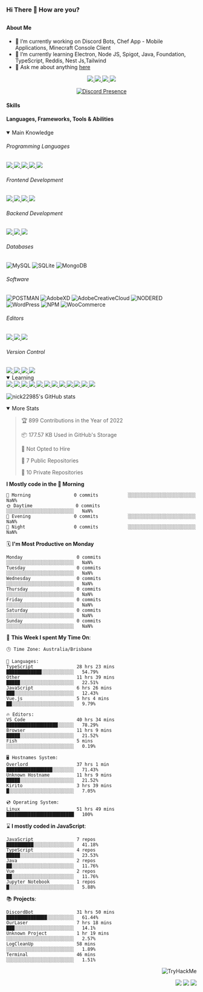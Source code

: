 ### Hi There 👋 How are you?

## <h4>About Me</h4>

- 🔭 I’m currently working on Discord Bots, Chef App - Mobile Applications, Minecraft Console Client
- 🌱 I’m currently learning Electron, Node JS, Spigot, Java, Foundation, TypeScript, Reddis, Nest Js,Tailwind
- 💬 Ask me about anything [here](https://github.com/nick22985/nick22985/issues)

<p align="center">
	<a href="https://discordapp.com/users/221602145462386688">
		<img src="https://img.shields.io/badge/Discord-5865F2.svg?&style=for-the-badge&logo=Discord&logoColor=white"/>
	</a>
	<a href="https://www.youtube.com/channel/UChZvyaTJSq0PweGmTpjPjRw">
		<img src="https://img.shields.io/badge/YouTube-FF0000.svg?&style=for-the-badge&logo=YouTube&logoColor=white"/>
	</a>
	<a href="https://twitter.com/nick22985">
		<img src="https://img.shields.io/badge/Twitter-1DA1F2.svg?&style=for-the-badge&logo=Twitter&logoColor=white"/>
	</a>
	<a href="https://www.npmjs.com/~nick22985">
		<img src="https://img.shields.io/badge/npm-CB3837.svg?&style=for-the-badge&logo=NPM&logoColor=white"/>
	</a>
</p>
<p align="center">
	<a href="https://discord.com/users/221602145462386688" target="_blank" rel="nofollow">
		<img src="https://lanyard-profile-readme.vercel.app/api/221602145462386688?hideStatus=true" alt="Discord Presence" align="center">
	</a>
</p>


<h4>Skills</h4>
<h4>Languages, Frameworks, Tools & Abilities </h4>
<details open="true">
<summary>Main Knowledge</summary>

<h6>Programming Languages</h6>
<a href="">
	<img src="https://img.shields.io/badge/JavaScript-323330.svg?&style=flat-square&logo=javascript&logoColor=%23F7DF1E"/>
</a>
<a href="">
	<img src="https://img.shields.io/badge/PYTHON-3776AB.svg?&style=flat-square&logo=python&logoColor=white"/>
</a>
<a href="">
	<img src="https://img.shields.io/badge/C-3776AB.svg?&style=flat-square&logo=C&logoColor=white"/>
</a>
<a href="">
	<img src="https://img.shields.io/badge/C%23-239120.svg?&style=flat-square&logo=C-Sharp&logoColor=white"/>
</a>
<a href="">
	<img src="https://img.shields.io/badge/.Net-512BD4.svg?&style=flat-square&logo=.NET&logoColor=white"/>
</a>

<h6> Frontend Development </h6>
<a href="">
	<img src="https://img.shields.io/badge/React-61DAFB?style=flat-square&logo=react&logoColor=white"/>
</a>
<a href="">
	<img src="https://img.shields.io/badge/CSS3-%231572B6.svg?&style=flat-square&logo=css3&logoColor=white"/>
</a>
<a href="">
	<img src="https://img.shields.io/badge/HTML5-E34F26.svg?&style=flat-square&logo=html5&logoColor=white"/>
</a>
<a href="">
	<img src="https://img.shields.io/badge/Blazor-512BD4.svg?&style=flat-square&logo=Blazor&logoColor=white"/>
</a>

<h6> Backend Development </h6>
<a href="">
	<img src="https://img.shields.io/badge/NODEJS-339933.svg?&style=flat-square&logo=node.js&logoColor=white"/>
</a>
<a href="">
	<img src="https://img.shields.io/badge/NGINX-269539.svg?&style=flat-square&logo=nginx&logoColor=white"/>
</a>
<a href="">
	<img src="https://img.shields.io/badge/GRAPHQL-E10098.svg?&style=flat-square&logo=graphql&logoColor=white"/>
</a>

<h6> Databases </h6>

![MySQL](https://img.shields.io/badge/MySQL-4479A1.svg?&style=flat-square&logo=mysql&logoColor=white)
![SQLite](https://img.shields.io/badge/SQLite-003B57.svg?&style=flat-square&logo=sqlite&logoColor=white)
![MongoDB](https://img.shields.io/badge/MONGODB-47A248.svg?&style=flat-square&logo=mongodb&logoColor=white)

<h6>Software</h6>

![POSTMAN](https://img.shields.io/badge/Postman-FF6C37.svg?&style=flat-square&logo=postman&logoColor=white)
![AdobeXD](https://img.shields.io/badge/Adobe%20XD-FF61F6.svg?&style=flat-square&logo=Adobe-XD&logoColor=black)
![AdobeCreativeCloud](https://img.shields.io/badge/Adobe%20Creative%20Cloud-DA1F26.svg?&style=flat-square&logo=Adobe-Creative-Cloud&logoColor=white)
![NODERED](https://img.shields.io/badge/node%20red-8F0000.svg?&style=flat-square&logo=node-red&logoColor=white)
![WordPress](https://img.shields.io/badge/Wordpress-21759B.svg?&style=flat-square&logo=wordpress&logoColor=white)
![NPM](https://img.shields.io/badge/npm-CB3837.svg?&style=flat-square&logo=npm&logoColor=white)
![WooCommerce](https://img.shields.io/badge/WooCommerce-96588A.svg?&style=flat-square&logo=WooCommerce&logoColor=white)

<h6> Editors </h6>
<a href="">
	<img src="https://img.shields.io/badge/VSCODE-007ACC.svg?&style=flat-square&logo=visual-studio-code"/>
</a>
<a href="">
	<img src="https://img.shields.io/badge/Visual%20Studio-5C2D91.svg?&style=flat-square&logo=visual-studio"/>
</a>
<a href="">
	<img src="https://img.shields.io/badge/INTELLIJ-000000.svg?&style=flat-square&logo=intellij-idea"/>
</a>

<h6>Version Control</h6>
<a href="">
	<img src="https://img.shields.io/badge/GITHUB-%23121011.svg?&style=flat-square&logo=github&logoColor=white"/>
</a>
<a href="">
	<img src="https://img.shields.io/badge/GITLAB-%23181717.svg?&style=flat-square&logo=gitlab&logoColor=white"/>
</a>
<a href="">
	<img src="https://img.shields.io/badge/GIT-%23F05033.svg?&style=flat-square&logo=git&logoColor=white"/>
</a>
<a href="">
	<img src="https://img.shields.io/badge/-BitBucket-darkblue?style=flat-square&logo=bitbucket"/>
</a>

<!-- <br><br><br><br>

![MicrosoftAzure](https://img.shields.io/badge/Microsoft%20Azure-232F7E?style=flat-square&logo=microsoft-azure)
![GoogleCloud](https://img.shields.io/badge/Google%20Cloud-black?style=flat-square&logo=google-cloud)
![DigitalOcean](https://img.shields.io/badge/-Digital%20Ocean-darkblue?style=flat-square&logo=digitalocean)
![Heroku](https://img.shields.io/badge/-Heroku-430098?style=flat-square&logo=heroku)
![RaspberryPi](https://img.shields.io/badge/-Raspberry%20Pi-C51A4A?style=flat-square&logo=Raspberry-Pi)
![LINUX](https://img.shields.io/badge/LINUX-FCC624?style=flat-square-square&logo=linux&logoColor=black) -->

</details>
<details open="true">
<summary>Learning</summary>
<a href="">
	<img src="(https://img.shields.io/badge/JAVA-007396.svg?&style=flat-square&logo=java&logoColor=white"/>
</a>	
<a href="">
	<img src="https://img.shields.io/badge/TYPESCRIPT-%23007ACC.svg?&style=flat-square&logo=typescript&logoColor=white"/>
</a>	
<a href="">
	<img src="https://img.shields.io/badge/FIREBASE-FFCA28.svg?&style=flat-square&logo=firebase&logoColor=black"/>
</a>		
<a href="">
	<img src="https://img.shields.io/badge/KUBERNETES-326CE5.svg?&style=flat-square&logo=kubernetes&logoColor=white"/>
</a>	
<a href="">
	<img src="https://img.shields.io/badge/GITHUB%20ACTIONS-2088FF.svg?&style=flat-square&logo=github-actions&logoColor=white"/>
</a>	
<a href="">
	<img src="https://img.shields.io/badge/AMAZON%20AWS-232F3E.svg?&style=flat-square&logo=amazon-aws&logoColor=white"/>
</a>		
<a href="">
	<img src="https://img.shields.io/badge/JQUERY-0769AD.svg?&style=flat-square&logo=jquery&logoColor=white"/>
</a>	
<a href="">
	<img src="https://img.shields.io/badge/PHP-777BB4.svg?&style=flat-square&logo=php&logoColor=white"/>
</a>		
<a href="">
	<img src="https://img.shields.io/badge/DOCKER-2496ED.svg?&style=flat-square&logo=docker&logoColor=white"/>
</a>		
<a href="">
	<img src="https://img.shields.io/badge/Vue.js-4FC08D?style=flat-square&logo=Vue.js&logoColor=white"/>
</a>
<a href="">
	<img src="https://img.shields.io/badge/vuetify-1867C0?style=flat-square&logo=vuetify"/>
</a>
<a href="">
	<img src="https://img.shields.io/badge/bootstrap-7952B3?style=flat-square&logo=bootstrap&logoColor=white"/>
</a>	
<!--webpack-->
<!--babel-->
<!--Express-->
<!--NextJS-->
<!--ReactNative-->
<!-- AI/ML -->
<!-- Tensorflow -->
<!-- Reddis -->
<!-- Cassendra -->
<!-- sqlLite -->
<!-- d3js -->
<!-- chartjs -->

<!-- 		Devops -->
<!-- docker -->
<!-- gcp -->
<!-- kubernetes -->
<!-- bash -->
<!-- azure -->

<!-- 			Backend as a serveice -->
<!-- firebase -->

<!-- 			Frameworks -->
<!-- dotnet -->
<!-- electron -->

<!-- 			Testing -->
<!-- Cypress -->
<!-- jest -->
<!-- mocha -->

</details>

![nick22985's GitHub stats](https://github-readme-stats.vercel.app/api?username=nick22985&count_private=true&show_icons=true&theme=github_dark)

<details open="false">
<summary>More Stats</summary>

<!--START_SECTION:devStats-->
> 🏆 899 Contributions in the Year of 2022
>
> 📦 177.57 KB Used in GitHub's Storage
>
> 🚫 Not Opted to Hire
>
> 📖 7 Public Repositories
>
> 🔐 10 Private Repositories

**I Mostly code in the 🌅 Morning**
```text
🌅 Morning                0 commits           ░░░░░░░░░░░░░░░░░░░░░░░░░   NaN%
🌞 Daytime                0 commits           ░░░░░░░░░░░░░░░░░░░░░░░░░   NaN%
🌆 Evening                0 commits           ░░░░░░░░░░░░░░░░░░░░░░░░░   NaN%
🌙 Night                  0 commits           ░░░░░░░░░░░░░░░░░░░░░░░░░   NaN%
```
🗓️ **I'm Most Productive on Monday**
```text
Monday                    0 commits           ░░░░░░░░░░░░░░░░░░░░░░░░░   NaN%
Tuesday                   0 commits           ░░░░░░░░░░░░░░░░░░░░░░░░░   NaN%
Wednesday                 0 commits           ░░░░░░░░░░░░░░░░░░░░░░░░░   NaN%
Thursday                  0 commits           ░░░░░░░░░░░░░░░░░░░░░░░░░   NaN%
Friday                    0 commits           ░░░░░░░░░░░░░░░░░░░░░░░░░   NaN%
Saturday                  0 commits           ░░░░░░░░░░░░░░░░░░░░░░░░░   NaN%
Sunday                    0 commits           ░░░░░░░░░░░░░░░░░░░░░░░░░   NaN%
```
🚀 **This Week I spent My Time On**:
```text
🕒 Time Zone: Australia/Brisbane

💬 Languages:
TypeScript                28 hrs 23 mins      █████████████░░░░░░░░░░░░   54.79%
Other                     11 hrs 39 mins      █████░░░░░░░░░░░░░░░░░░░░   22.51%
JavaScript                6 hrs 26 mins       ███░░░░░░░░░░░░░░░░░░░░░░   12.43%
Vue.js                    5 hrs 4 mins        ██░░░░░░░░░░░░░░░░░░░░░░░   9.79%

🔥 Editors:
VS Code                   40 hrs 34 mins      ███████████████████░░░░░░   78.29%
Browser                   11 hrs 9 mins       █████░░░░░░░░░░░░░░░░░░░░   21.52%
Fish                      5 mins              ░░░░░░░░░░░░░░░░░░░░░░░░░   0.19%

🖥️ Hostnames System:
Overlord                  37 hrs 1 min        █████████████████░░░░░░░░   71.43%
Unknown Hostname          11 hrs 9 mins       █████░░░░░░░░░░░░░░░░░░░░   21.52%
Kirito                    3 hrs 39 mins       █░░░░░░░░░░░░░░░░░░░░░░░░   7.05%

💿 Operating System:
Linux                     51 hrs 49 mins      █████████████████████████   100%
```
⌛ **I mostly coded in JavaScript**:
```text
JavaScript                7 repos             ██████████░░░░░░░░░░░░░░░   41.18%
TypeScript                4 repos             █████░░░░░░░░░░░░░░░░░░░░   23.53%
Java                      2 repos             ██░░░░░░░░░░░░░░░░░░░░░░░   11.76%
Vue                       2 repos             ██░░░░░░░░░░░░░░░░░░░░░░░   11.76%
Jupyter Notebook          1 repos             █░░░░░░░░░░░░░░░░░░░░░░░░   5.88%
```
📚 **Projects**:
```text
DiscordBot                31 hrs 50 mins      ███████████████░░░░░░░░░░   61.44%
OurLaser                  7 hrs 18 mins       ███░░░░░░░░░░░░░░░░░░░░░░   14.1%
Unknown Project           1 hr 19 mins        ░░░░░░░░░░░░░░░░░░░░░░░░░   2.57%
LogCleanUp                58 mins             ░░░░░░░░░░░░░░░░░░░░░░░░░   1.89%
Terminal                  46 mins             ░░░░░░░░░░░░░░░░░░░░░░░░░   1.51%
```
<!--END_SECTION:devStats-->
</details>
<p align="right">
    <img src="https://tryhackme-badges.s3.amazonaws.com/nick22985.png" alt="TryHackMe">
</p>
<p align="right">
    <img src="https://www.codewars.com/users/nick22985/badges/micro"/>
    <img src="https://wakatime.com/badge/user/06ef56ec-e763-432c-a1cc-83e10de5b5a3.svg"/>
    <img src="https://badges.pufler.dev/visits/nick22985/nick22985?color=black&logo=github" />
</p>
